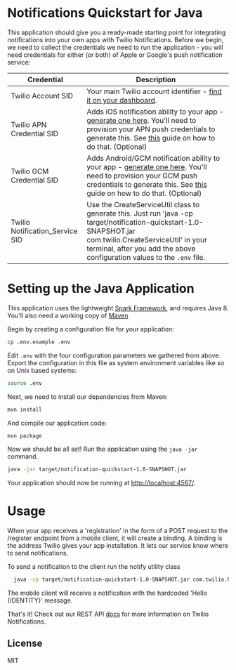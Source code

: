 # Notifications Quickstart for Java

This application should give you a ready-made starting point for integrating notifications into your
own apps with Twilio Notifications. Before we begin, we need to collect
 the credentials we need to run the application - you will need credentials for either (or both) of Apple or Google's push notification service:

Credential | Description
---------- | -----------
Twilio Account SID | Your main Twilio account identifier - [find it on your dashboard](https://www.twilio.com/console).
Twilio APN Credential SID | Adds iOS notification ability to your app - [generate one here](https://www.twilio.com/console/chat/credentials). You'll need to provision your APN push credentials to generate this. See [this](https://www.twilio.com/docs/api/chat/guides/push-notifications-ios) guide on how to do that. (Optional)
Twilio GCM Credential SID | Adds Android/GCM notification ability to your app - [generate one here](https://www.twilio.com/console/chat/credentials). You'll need to provision your GCM push credentials to generate this. See [this](https://www.twilio.com/docs/api/chat/guides/push-notifications-android) guide on how to do that. (Optional)
Twilio Notification_Service SID | Use the CreateServiceUtil class to generate this. Just run 'java -cp target/notification-quickstart-1.0-SNAPSHOT.jar com.twilio.CreateServiceUtil' in your terminal, after you add the above configuration values to the `.env` file.

# Setting up the Java Application

This application uses the lightweight [Spark Framework](www.sparkjava.com), and
requires Java 8. You'll also need a working copy of [Maven](https://maven.apache.org/index.html)

Begin by creating a configuration file for your application:

```bash
cp .env.example .env
```

Edit `.env` with the four configuration parameters we gathered from above. Export
the configuration in this file as system environment variables like so on Unix
based systems:

```bash
source .env
```

Next, we need to install our dependencies from Maven:

```bash
mvn install
```

And compile our application code:

```bash
mvn package
```

Now we should be all set! Run the application using the `java -jar` command.

```bash
java -jar target/notification-quickstart-1.0-SNAPSHOT.jar
```

Your application should now be running at [http://localhost:4567/](http://localhost:4567/).

# Usage

When your app receives a 'registration' in the form of a POST request to the /register endpoint from a mobile client, it will create a binding. A binding is the address Twilio gives your app installation. It lets our service know where to send notifications.  

To send a notification to the client run the notify utility class

```bash
  java -cp target/notification-quickstart-1.0-SNAPSHOT.jar com.twilio.NotifyUtil IDENTITY_HERE
```

The mobile client will receive a notification with the hardcoded 'Hello {IDENTITY}' message.

That's it! Check out our REST API [docs](http://www.twilio.com/docs/api/notifications/rest/overview) for more information on Twilio Notifications.

## License

MIT
